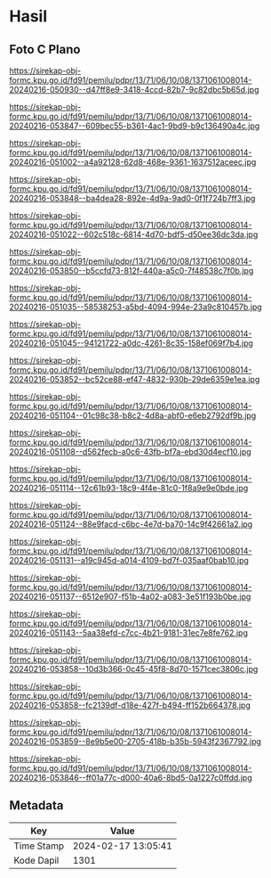 # Hasil

## Foto C Plano

https://sirekap-obj-formc.kpu.go.id/fd91/pemilu/pdpr/13/71/06/10/08/1371061008014-20240216-050930--d47ff8e9-3418-4ccd-82b7-9c82dbc5b65d.jpg

https://sirekap-obj-formc.kpu.go.id/fd91/pemilu/pdpr/13/71/06/10/08/1371061008014-20240216-053847--609bec55-b361-4ac1-9bd9-b9c136490a4c.jpg

https://sirekap-obj-formc.kpu.go.id/fd91/pemilu/pdpr/13/71/06/10/08/1371061008014-20240216-051002--a4a92128-62d8-468e-9361-1637512aceec.jpg

https://sirekap-obj-formc.kpu.go.id/fd91/pemilu/pdpr/13/71/06/10/08/1371061008014-20240216-053848--ba4dea28-892e-4d9a-9ad0-0f1f724b7ff3.jpg

https://sirekap-obj-formc.kpu.go.id/fd91/pemilu/pdpr/13/71/06/10/08/1371061008014-20240216-051022--602c518c-6814-4d70-bdf5-d50ee36dc3da.jpg

https://sirekap-obj-formc.kpu.go.id/fd91/pemilu/pdpr/13/71/06/10/08/1371061008014-20240216-053850--b5ccfd73-812f-440a-a5c0-7f48538c7f0b.jpg

https://sirekap-obj-formc.kpu.go.id/fd91/pemilu/pdpr/13/71/06/10/08/1371061008014-20240216-051035--58538253-a5bd-4094-994e-23a9c810457b.jpg

https://sirekap-obj-formc.kpu.go.id/fd91/pemilu/pdpr/13/71/06/10/08/1371061008014-20240216-051045--94121722-a0dc-4261-8c35-158ef069f7b4.jpg

https://sirekap-obj-formc.kpu.go.id/fd91/pemilu/pdpr/13/71/06/10/08/1371061008014-20240216-053852--bc52ce88-ef47-4832-930b-29de6359e1ea.jpg

https://sirekap-obj-formc.kpu.go.id/fd91/pemilu/pdpr/13/71/06/10/08/1371061008014-20240216-051104--01c98c38-b8c2-4d8a-abf0-e6eb2792df9b.jpg

https://sirekap-obj-formc.kpu.go.id/fd91/pemilu/pdpr/13/71/06/10/08/1371061008014-20240216-051108--d562fecb-a0c6-43fb-bf7a-ebd30d4ecf10.jpg

https://sirekap-obj-formc.kpu.go.id/fd91/pemilu/pdpr/13/71/06/10/08/1371061008014-20240216-051114--12c61b93-18c9-4f4e-81c0-1f8a9e9e0bde.jpg

https://sirekap-obj-formc.kpu.go.id/fd91/pemilu/pdpr/13/71/06/10/08/1371061008014-20240216-051124--88e9facd-c6bc-4e7d-ba70-14c9f42661a2.jpg

https://sirekap-obj-formc.kpu.go.id/fd91/pemilu/pdpr/13/71/06/10/08/1371061008014-20240216-051131--a19c945d-a014-4109-bd7f-035aaf0bab10.jpg

https://sirekap-obj-formc.kpu.go.id/fd91/pemilu/pdpr/13/71/06/10/08/1371061008014-20240216-051137--6512e907-f51b-4a02-a083-3e51f193b0be.jpg

https://sirekap-obj-formc.kpu.go.id/fd91/pemilu/pdpr/13/71/06/10/08/1371061008014-20240216-051143--5aa38efd-c7cc-4b21-9181-31ec7e8fe762.jpg

https://sirekap-obj-formc.kpu.go.id/fd91/pemilu/pdpr/13/71/06/10/08/1371061008014-20240216-053858--10d3b366-0c45-45f8-8d70-1571cec3806c.jpg

https://sirekap-obj-formc.kpu.go.id/fd91/pemilu/pdpr/13/71/06/10/08/1371061008014-20240216-053858--fc2139df-d18e-427f-b494-ff152b664378.jpg

https://sirekap-obj-formc.kpu.go.id/fd91/pemilu/pdpr/13/71/06/10/08/1371061008014-20240216-053859--8e9b5e00-2705-418b-b35b-5943f2367792.jpg

https://sirekap-obj-formc.kpu.go.id/fd91/pemilu/pdpr/13/71/06/10/08/1371061008014-20240216-053846--ff01a77c-d000-40a6-8bd5-0a1227c0ffdd.jpg


## Metadata

| Key        | Value               |
| ---------- | ------------------- |
| Time Stamp | 2024-02-17 13:05:41 |
| Kode Dapil | 1301                |



